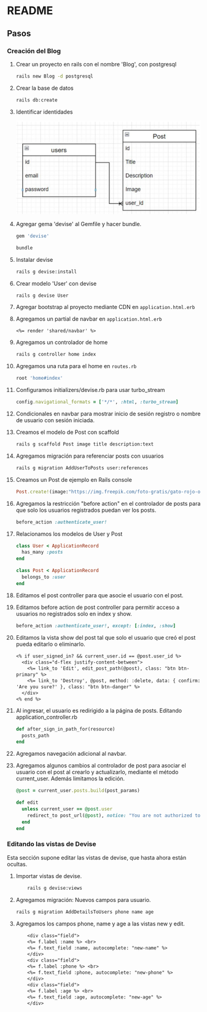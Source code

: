 # README

## Pasos

### Creación del Blog

1. Crear un proyecto en rails con el nombre 'Blog', con postgresql

    ```bash
    rails new Blog -d postgresql
    ```

2. Crear la base de datos

    ```bash
    rails db:create
    ```

3. Identificar identidades

    ![Alt text](image.png)

4. Agregar gema 'devise' al Gemfile y hacer bundle.

    ```ruby
    gem 'devise'
    ```

    ```bash
    bundle
    ```

5. Instalar devise

    ```bash
    rails g devise:install
    ```

6. Crear modelo 'User' con devise

    ```bash
    rails g devise User
    ```

7. Agregar bootstrap al proyecto mediante CDN en `application.html.erb`

8. Agregamos un partial de navbar en `application.html.erb`

    ```erb
    <%= render 'shared/navbar' %>
    ```

9. Agregamos un controlador de home

    ```bash
    rails g controller home index
    ```

10. Agregamos una ruta para el home en `routes.rb`

    ```ruby
    root 'home#index'
    ```

11. Configuramos initializers/devise.rb para usar turbo_stream

    ```ruby
    config.navigational_formats = ['*/*', :html, :turbo_stream]
    ```

12. Condicionales en navbar para mostrar inicio de sesión registro o nombre de usuario con sesión iniciada.

13. Creamos el modelo de Post con scaffold

    ```bash
    rails g scaffold Post image title description:text
    ```

14. Agregamos migración para referenciar posts con usuarios

    ```bash
    rails g migration AddUserToPosts user:references
    ```

15. Creamos un Post de ejemplo en Rails console

    ```ruby
    Post.create!(image:"https://img.freepik.com/foto-gratis/gato-rojo-o-blanco-i-estudio-blanco_155003-13189.jpg?w=2000", title: "En la mente de un gato", description: "Es un libro que explica de forma simple lo que realmente se sabe de los gatos y lo mucho que falta por entender. Es un libro que todo aquel que tenga o quiera tener un gato encontrará útil.", user_id: User.last.id)
    ```

16. Agregamos la restricción "before action" en el controlador de posts para que solo los usuarios registrados puedan ver los posts.

    ```ruby
    before_action :authenticate_user!
    ```

17. Relacionamos los modelos de User y Post

    ```ruby
    class User < ApplicationRecord
      has_many :posts
    end
    ```

    ```ruby
    class Post < ApplicationRecord
      belongs_to :user
    end
    ```

18. Editamos el post controller para que asocie el usuario con el post.

19. Editamos before action de post controller para permitir acceso a usuarios no registrados solo en index y show.

    ```ruby
    before_action :authenticate_user!, except: [:index, :show]
    ```

20. Editamos la vista show del post tal que solo el usuario que creó el post pueda editarlo o eliminarlo.

    ```erb
    <% if user_signed_in? && current_user.id == @post.user_id %>
      <div class="d-flex justify-content-between">
        <%= link_to 'Edit', edit_post_path(@post), class: "btn btn-primary" %>
        <%= link_to 'Destroy', @post, method: :delete, data: { confirm: 'Are you sure?' }, class: "btn btn-danger" %>
      </div>
    <% end %>
    ```

21. Al ingresar, el usuario es redirigido a la página de posts. Editando application_controller.rb

    ```ruby
    def after_sign_in_path_for(resource)
      posts_path
    end
    ```

22. Agregamos navegación adicional al navbar.

23. Agregamos algunos cambios al controlador de post para asociar el usuario con el post al crearlo y actualizarlo, mediante el método current_user. Además limitamos la edición.

    ```ruby
    @post = current_user.posts.build(post_params)
    ```

    ```ruby
    def edit
      unless current_user == @post.user
        redirect_to post_url(@post), notice: "You are not authorized to edit this post."
      end
    end
    ```

### Editando las vistas de Devise

Esta sección supone editar las vistas de devise, que hasta ahora están ocultas.

1. Importar vistas de devise.

    ```bash
        rails g devise:views
    ```

2. Agregamos migración: Nuevos campos para usuario.

    ```bash
    rails g migration AddDetailsToUsers phone name age 
    ```

3. Agregamos los campos phone, name y age a las vistas new y edit.

    ```erb
        <div class="field">
        <%= f.label :name %> <br>
        <%= f.text_field :name, autocomplete: "new-name" %>
        </div>
        <div class="field">
        <%= f.label :phone %> <br>
        <%= f.text_field :phone, autocomplete: "new-phone" %>
        </div>
        <div class="field">
        <%= f.label :age %> <br>
        <%= f.text_field :age, autocomplete: "new-age" %>
        </div>
    ```


